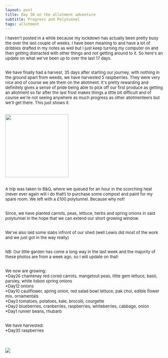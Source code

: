 ```yaml
---
layout: post
title: Day 38 on the allotment adventure
subtitle: Progress and Polytunnel 
tags: allotment
---
```


<div class="text-left">
<div class="boxed">
  <font size="2">

I haven't posted in a while because my lockdown has actually been pretty busy the over the last couple of weeks. I have been meaning to and have a lot of dribbles drafted in my notes as well but I just keep turning my computer on and then getting distracted with other things and not getting around to it. So here's an update on what we've been up to over the last 17 days. <br><br>

We have finally had a harvest. 35 days after starting our journey, with nothing in the ground apart from weeds, we have harvested 5 raspberries. They were very nice and of course we ate them on the allotment. It's pretty rewarding and definitely gives a sense of pride being able to pick off our first produce as getting an allotment so far after the last frost makes things a little bit difficult and of course we're not seeing anywhere as much progress as other allotmenteers but we'll get there. This just shows it.

<div class="text-center">
  <br/>
  <img src="{{ site.baseurl }}/img/allotmentday38_1.jpeg" width="200" height="200"/>
</div><br>

A trip was taken to B&Q, where we queued for an hour in the scorching heat (never ever again will I do that!) to purchase some compost and paint for my spare room. We left with a £100 polytunnel. Because why not! <br><br>

Since, we have planted carrots, peas, lettuce, herbs and spring onions in said polytunnel in the hope that we can extend our short growing window. <br> <br>

We've also laid some slabs infront of our shed (well Lewis did most of the work and we just got in the way really)<br><br>  

NB: Our little garden has come a long way in the last week and the majority of these photos are from a week ago, so I will update on that!<br><br>

We now are growing:<br>
*Day26 chantenay red cored carrots, mangetout peas, little gem lettuce, basil, parsley, white lisbon spring onions <br>
*Day12 onions <br>
*Day10 cauliflower, spring onion, red salad bowl lettuce, pak choi, edible flower mix, ornamentals<br> 
*Day3 tomatoes, potatoes, kale, brocolli, courgette <br>
*Day2 blueberries, cranberries, raspberries, whiteberries, cabbage, onion<br>
*Day1 runner beans, rhubarb <br><br>

We have harvested:<br>
*Day35 raspberries 

</font>
    <br>

<div class="text-center">
  <br/>
  <img src="{{ site.baseurl }}/img/allotmentday38.jpeg"/>
</div><br>

